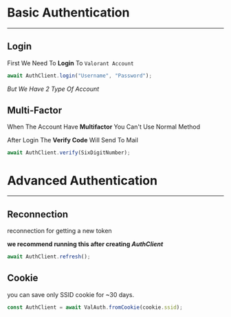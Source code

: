 # Basic Authentication

---

## Login

First We Need To **Login** To `Valorant Account`

```typescript
await AuthClient.login("Username", "Password");
```

_But We Have 2 Type Of Account_

## Multi-Factor

When The Account Have **Multifactor** You Can't Use Normal Method

After Login The **Verify Code** Will Send To Mail

```typescript
await AuthClient.verify(SixDigitNumber);
```

# Advanced Authentication

---

## Reconnection

reconnection for getting a new token

**we recommend running this after creating _AuthClient_**

```typescript
await AuthClient.refresh();
```

## Cookie

you can save only SSID cookie for ~30 days.

```typescript
const AuthClient = await ValAuth.fromCookie(cookie.ssid);
```
